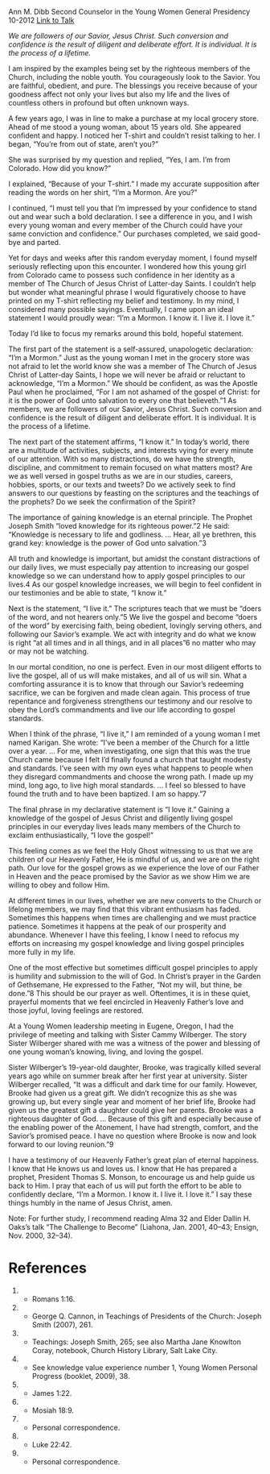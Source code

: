 Ann M. Dibb
Second Counselor in the Young Women General Presidency
10-2012
[Link to Talk](https://www.churchofjesuschrist.org/study/general-conference/2012/10/i-know-it-i-live-it-i-love-it?lang=eng)

_We are followers of our Savior, Jesus Christ. Such conversion and confidence is the result of diligent and deliberate effort. It is individual. It is the process of a lifetime._

I am inspired by the examples being set by the righteous members of the Church, including the noble youth. You courageously look to the Savior. You are faithful, obedient, and pure. The blessings you receive because of your goodness affect not only your lives but also my life and the lives of countless others in profound but often unknown ways.

A few years ago, I was in line to make a purchase at my local grocery store. Ahead of me stood a young woman, about 15 years old. She appeared confident and happy. I noticed her T-shirt and couldn’t resist talking to her. I began, “You’re from out of state, aren’t you?”

She was surprised by my question and replied, “Yes, I am. I’m from Colorado. How did you know?”

I explained, “Because of your T-shirt.” I made my accurate supposition after reading the words on her shirt, “I’m a Mormon. Are you?”

I continued, “I must tell you that I’m impressed by your confidence to stand out and wear such a bold declaration. I see a difference in you, and I wish every young woman and every member of the Church could have your same conviction and confidence.” Our purchases completed, we said good-bye and parted.

Yet for days and weeks after this random everyday moment, I found myself seriously reflecting upon this encounter. I wondered how this young girl from Colorado came to possess such confidence in her identity as a member of The Church of Jesus Christ of Latter-day Saints. I couldn’t help but wonder what meaningful phrase I would figuratively choose to have printed on my T-shirt reflecting my belief and testimony. In my mind, I considered many possible sayings. Eventually, I came upon an ideal statement I would proudly wear: “I’m a Mormon. I know it. I live it. I love it.”

Today I’d like to focus my remarks around this bold, hopeful statement.

The first part of the statement is a self-assured, unapologetic declaration: “I’m a Mormon.” Just as the young woman I met in the grocery store was not afraid to let the world know she was a member of The Church of Jesus Christ of Latter-day Saints, I hope we will never be afraid or reluctant to acknowledge, “I’m a Mormon.” We should be confident, as was the Apostle Paul when he proclaimed, “For I am not ashamed of the gospel of Christ: for it is the power of God unto salvation to every one that believeth.”1 As members, we are followers of our Savior, Jesus Christ. Such conversion and confidence is the result of diligent and deliberate effort. It is individual. It is the process of a lifetime.

The next part of the statement affirms, “I know it.” In today’s world, there are a multitude of activities, subjects, and interests vying for every minute of our attention. With so many distractions, do we have the strength, discipline, and commitment to remain focused on what matters most? Are we as well versed in gospel truths as we are in our studies, careers, hobbies, sports, or our texts and tweets? Do we actively seek to find answers to our questions by feasting on the scriptures and the teachings of the prophets? Do we seek the confirmation of the Spirit?

The importance of gaining knowledge is an eternal principle. The Prophet Joseph Smith “loved knowledge for its righteous power.”2 He said: “Knowledge is necessary to life and godliness. … Hear, all ye brethren, this grand key: knowledge is the power of God unto salvation.”3

All truth and knowledge is important, but amidst the constant distractions of our daily lives, we must especially pay attention to increasing our gospel knowledge so we can understand how to apply gospel principles to our lives.4 As our gospel knowledge increases, we will begin to feel confident in our testimonies and be able to state, “I know it.”

Next is the statement, “I live it.” The scriptures teach that we must be “doers of the word, and not hearers only.”5 We live the gospel and become “doers of the word” by exercising faith, being obedient, lovingly serving others, and following our Savior’s example. We act with integrity and do what we know is right “at all times and in all things, and in all places”6 no matter who may or may not be watching.

In our mortal condition, no one is perfect. Even in our most diligent efforts to live the gospel, all of us will make mistakes, and all of us will sin. What a comforting assurance it is to know that through our Savior’s redeeming sacrifice, we can be forgiven and made clean again. This process of true repentance and forgiveness strengthens our testimony and our resolve to obey the Lord’s commandments and live our life according to gospel standards.

When I think of the phrase, “I live it,” I am reminded of a young woman I met named Karigan. She wrote: “I’ve been a member of the Church for a little over a year. … For me, when investigating, one sign that this was the true Church came because I felt I’d finally found a church that taught modesty and standards. I’ve seen with my own eyes what happens to people when they disregard commandments and choose the wrong path. I made up my mind, long ago, to live high moral standards. … I feel so blessed to have found the truth and to have been baptized. I am so happy.”7

The final phrase in my declarative statement is “I love it.” Gaining a knowledge of the gospel of Jesus Christ and diligently living gospel principles in our everyday lives leads many members of the Church to exclaim enthusiastically, “I love the gospel!”

This feeling comes as we feel the Holy Ghost witnessing to us that we are children of our Heavenly Father, He is mindful of us, and we are on the right path. Our love for the gospel grows as we experience the love of our Father in Heaven and the peace promised by the Savior as we show Him we are willing to obey and follow Him.

At different times in our lives, whether we are new converts to the Church or lifelong members, we may find that this vibrant enthusiasm has faded. Sometimes this happens when times are challenging and we must practice patience. Sometimes it happens at the peak of our prosperity and abundance. Whenever I have this feeling, I know I need to refocus my efforts on increasing my gospel knowledge and living gospel principles more fully in my life.

One of the most effective but sometimes difficult gospel principles to apply is humility and submission to the will of God. In Christ’s prayer in the Garden of Gethsemane, He expressed to the Father, “Not my will, but thine, be done.”8 This should be our prayer as well. Oftentimes, it is in these quiet, prayerful moments that we feel encircled in Heavenly Father’s love and those joyful, loving feelings are restored.

At a Young Women leadership meeting in Eugene, Oregon, I had the privilege of meeting and talking with Sister Cammy Wilberger. The story Sister Wilberger shared with me was a witness of the power and blessing of one young woman’s knowing, living, and loving the gospel.



Sister Wilberger’s 19-year-old daughter, Brooke, was tragically killed several years ago while on summer break after her first year at university. Sister Wilberger recalled, “It was a difficult and dark time for our family. However, Brooke had given us a great gift. We didn’t recognize this as she was growing up, but every single year and moment of her brief life, Brooke had given us the greatest gift a daughter could give her parents. Brooke was a righteous daughter of God. … Because of this gift and especially because of the enabling power of the Atonement, I have had strength, comfort, and the Savior’s promised peace. I have no question where Brooke is now and look forward to our loving reunion.”9

I have a testimony of our Heavenly Father’s great plan of eternal happiness. I know that He knows us and loves us. I know that He has prepared a prophet, President Thomas S. Monson, to encourage us and help guide us back to Him. I pray that each of us will put forth the effort to be able to confidently declare, “I’m a Mormon. I know it. I live it. I love it.” I say these things humbly in the name of Jesus Christ, amen.



Note: For further study, I recommend reading Alma 32 and Elder Dallin H. Oaks’s talk “The Challenge to Become” (Liahona, Jan. 2001, 40–43; Ensign, Nov. 2000, 32–34).

# References
1. - Romans 1:16.
2. - George Q. Cannon, in Teachings of Presidents of the Church: Joseph Smith (2007), 261.
3. - Teachings: Joseph Smith, 265; see also Martha Jane Knowlton Coray, notebook, Church History Library, Salt Lake City.
4. - See knowledge value experience number 1, Young Women Personal Progress (booklet, 2009), 38.
5. - James 1:22.
6. - Mosiah 18:9.
7. - Personal correspondence.
8. - Luke 22:42.
9. - Personal correspondence.